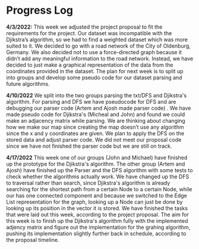 # Progress Log

**4/3/2022:**
This week we adjusted the project proposal to fit the requirements for the project. Our dataset was incompatible with the Djikstra’s algorithm, so we had to find a weighted dataset which was more suited to it. We decided to go with a road network of the City of Oldenburg, Germany. We also decided not to use a force-directed graph because it didn’t add any meaningful information to the road network. Instead, we have decided to just make a graphical representation of the data from the coordinates provided in the dataset. The plan for next week is to split up into groups and develop some pseudo code for our dataset parsing and future algorithms.

**4/10/2022**
We split into the two groups parsing the txt/DFS and Djikstra's algorithm. For parsing and DFS we have pseudocode for DFS and are debugging our parser code (Artem and Ajosh made parser code) . We have made pseudo code for Djikstra's (Micheal and John) and found we could make an adjacency matrix while parsing. We are thinking about changing how we make our map since creating the map doesn’t use any algorithm since the x and y coordinates are given. We plan to apply the DFS on the stored data and adjust parser code. We did not meet our proposal code since we have not finished the parser code but we are still on track. 

**4/17/2022**
This week one of our groups (John and Michael) have finished up the prototype for the Djikstra's algorithm. The other group (Artem and Ajosh) have finished up the Parser and the DFS algorithm with some tests to check whether the algorithms actually work. We have changed up the DFS to traversal rather than search, since Djikstra's algorithm is already searching for the shortest path from a certain Node to a certain Node, while our has one connected component and because we switched to the Edge List representation for the graph, looking up a Node can just be done by looking up its position in the vector it is stored. We have finished the tasks that were laid out this week, according to the project proposal. The aim for this week is to finish up the Djikstra's algorithm fully with the implemented adjency matrix and figure out the implementation for the grahing algorithm, pushing its implementation slightly further back in schedule, according to the proposal timeline.
